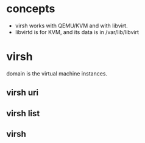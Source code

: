 # concepts
* virsh works with QEMU/KVM and with libvirt. 
* libvirtd is for KVM, and its data is in /var/lib/libvirt

# virsh

domain is the virtual machine instances.

## virsh uri

## virsh list

## virsh 
